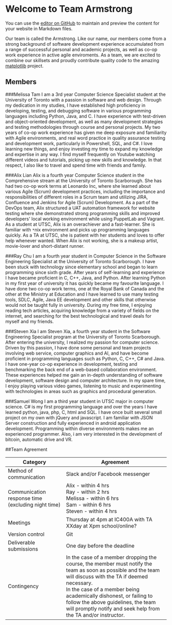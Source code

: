 # Welcome to Team Armstrong

You can use the [editor on GitHub](https://github.com/TeamArmstrong/TeamArmstrong.github.io/edit/master/README.md) to maintain and preview the content for your website in Markdown files.

Our team is called the Armstrong. Like our name, our members come from a strong background of software development experience accumulated from a range of successful personal and academic projects, as well as co-op work experience in active agile enviroments. As a team, we are excited to combine our skillsets and proudly contribute quality code to the amazing [matplotlib](matplotlib.org) project.

## Members

###Melissa Tam
I am a 3rd year Computer Science Specialist student at the University of Toronto with a passion in software and web design. Through my dedication in my studies, I have established high proficiency in developing, testing, and debugging software in various programming languages including Python, Java, and C. I have experience with test-driven and object-oriented development, as well as many development strategies and testing methodologies through course and personal projects. My two years of co-op work experience has given me deep exposure and familiarity with Agile environments, and real word practice in quality assurance testing and development work, particularly in Powershell, SQL, and C#. I love learning new things, and enjoy investing my time to expand my knowledge and expertise in any way. I find myself frequently on Youtube watching different videos and tutorials, picking up new skills and knowledge. In that respect, I also like to travel and spend time with friends and family.

###Alix Lian
Alix is a fourth year Computer Science student in the Comprehensive stream at the University of Toronto Scarborough. She has had two co-op work terms at Leonardo Inc, where she learned about various Agile (Scrum) development practices, including the importance and responsibilities of different roles in a Scrum team and utilizing JIRA, Confluence and Jenkins for Agile (Scrum) Development. As a part of the DevOps team, Alix structured a UAT automation framework for website testing where she demonstrated strong programming skills and improved developers' local working environment while using PuppetLab and Vagrant.
As a student at UTSC, Alix is an overachiever and  a fast-learner. She is familiar with `*`nix environment and picks up programming languages quickly. As a TA at UTSC, she is patient with her students and loves to offer help whenever wanted. When Alix is not working, she is a makeup artist, movie-lover and short-distant runner.

###Ray Chu
I am a fourth year student in Computer Science in the Software Engineering Specialist at the University of Toronto Scarborough. I have been stuck with technology since elementary school and began to learn programming since sixth grade. After years of self-learning and experience I have became proficient in C, C++, Java, and Python. After learning Python in my first year of university it has quickly became my favourite language. I have done two co-op work terms, one at the Royal Bank of Canada and the other at the Ministry at Education and I have learned to use many testing tools, SDLC, Agile, Java EE development and other skills that otherwise would not be taught fully in university. During my free time, I enjoying reading tech articles, acquiring knowledge from a variety of fields on the internet, and searching for the best technological and travel deals for myself and my friends.

###Steven Xia
I am Steven Xia, a fourth year student in the Software Engineering Specialist program at the University of Toronto Scarborough. After entering the university, I realized my passion for computer science. Driven by this passion, I have done some personal and team projects involving web service, computer graphics and AI, and have become proficient in programming languages such as Python, C, C++, C# and Java. I have one-year co-op experience in development, testing and benchmarking the back end of a web-based collaboration environment. These experiences helped me gain an in-depth understanding of software development, software design and computer architecture. In my spare time, I enjoy playing various video games, listening to music and experimenting with technologies in areas such as graphics and procedural generation.

###Samuel Wong
I am a third year student in UTSC major in computer science. C# is my first programming language and over the years I have learned python, java, php, C, html and SQL. I have once built several small project on my own with jQuery and javascript. I am familiar with JSON Server construction and fully experienced in android application development. Programming within diverse environments makes me an experienced programmer. Also, i am very interested in the development of bitcoin, automatic drive and VR.

##Team Agreement

Category|Agreement
------------ | -------------
Method of communication | Slack and/or Facebook messenger 
Communication response time (excluding night time) | Alix - within 4 hrs<br/>Ray - within 2 hrs<br/>Melissa - within 6 hrs<br/>Sam - within 6 hrs<br/>Steven - within 4 hrs
Meetings|Thursday at 4pm at IC400A with TA<br/>XXday at Xpm school/online?
Version control|Git
Deliverable submissions|One day before the deadline
Contingency|In the case of a member dropping the course, the member must notify the team as soon as possible and the team will discuss with the TA if deemed necessary.<br/>In the case of a member being academically dishonest, or failing to follow the above guidelines, the team will promptly notify and seek help from the TA and/or instructor.
